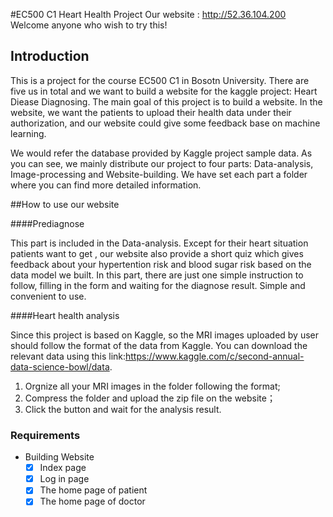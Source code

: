 #EC500 C1 Heart Health Project
Our website : http://52.36.104.200
Welcome anyone who wish to try this!
## Introduction

This is a project for the course EC500 C1 in Bosotn University.
There are five us in total and we want to build a website for the kaggle project: Heart Diease Diagnosing.
The main goal of this project is to build a website. In the website, we want the patients to upload their health data under their authorization, and our website could give some feedback base on machine learning.

We would refer the database provided by Kaggle project sample data.
As you can see, we mainly distribute our project to four parts: Data-analysis, Image-processing and Website-building. We have set each part a folder where you can find more detailed information. 


##How to use our website

####Prediagnose

 This part is included in the Data-analysis. Except for their heart situation patients want to get , our website also provide a short quiz which gives feedback about your hypertention risk and blood sugar risk based on the data model we built. 
 In this part, there are just one simple instruction to follow, filling in the form and waiting for the diagnose result. Simple and convenient to use. 

####Heart health analysis

 Since this project is based on Kaggle, so the MRI images uploaded by user should follow the format of the data from Kaggle. You can download the relevant data using this link:https://www.kaggle.com/c/second-annual-data-science-bowl/data.
 1. Orgnize all your MRI images in the folder following the format;
 2. Compress the folder and upload the zip file on the website；
 3. Click the button and wait for the analysis result.





### Requirements

-  Building Website 
	- [x] Index page
	- [x] Log in page
	- [x] The home page of patient
	- [x] The home page of doctor

